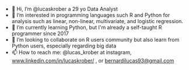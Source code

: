 - 👋 Hi, I’m @lucaskrober a 29 yo Data Analyst
- 👀 I’m interested in programming languages such R and Python for analysis such as linear, non-linear, multivariate, and logistic regression.
- 🌱 I’m currently learning Python, but I'm already a self-taught R programmer since 2017
- 💞️ I’m looking to collaborate on R users community but also learn from Python users, especially regarding big data   
- 📫 How to reach me: @lucas_krober at instagram, www.linkedin.com/in/lucaskrober/ , or bernardilucas93@gmail.com

<!---
lucaskrober/lucaskrober is a ✨ special ✨ repository because its `README.md` (this file) appears on your GitHub profile.
You can click the Preview link to take a look at your changes.
--->
